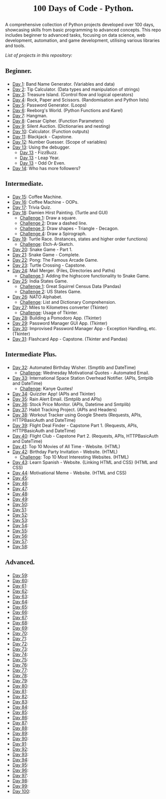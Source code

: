 # <p align="center" style="font-family: 'Palatino Linotype'; font-weight: bold">100 Days of Code - Python.</p>

<p>A comprehensive collection of Python projects developed over 100 days, showcasing skills from basic programming to 
advanced concepts. This repo includes beginner to advanced tasks, focusing on data science, web development, automation,
and game development, utilising various libraries and tools.</p>

<p style="font-style: italic">List of projects in this repository:</p>

## <p style="font-family: 'Bradley Hand ITC';">Beginner.</p>
* [Day 1](Day1/Day1.py): Band Name Generator. (Variables and data)
* [Day 2](Day2/Day2.py): Tip Calculator. (Data types and manipulation of strings)
* [Day 3](Day3/Day3.py): Treasure Island. (Control flow and logical operators)
* [Day 4](Day4/Day4.py): Rock, Paper and Scissors. (Randomisation and Python lists)
* [Day 5](Day5/Day5.py): Password Generator. (Loops)
* [Day 6](Day6/Day6.py): Reeborg's World. (Python Functions and Karel)
* [Day 7](Day7/Day7.py): Hangman.
* [Day 8](Day8/Day8.py): Caesar Cipher. (Function Parameters)
* [Day 9](Day9/Day9.py): Silent Auction. (Dictionaries and nesting)
* [Day 10](Day10/Day10.py): Calculator. (Function outputs)
* [Day 11](Day11/Day11.py): Blackjack - Capstone.
* [Day 12](Day12/Day12.py): Number Guesser. (Scope of variables)
* [Day 13](Day13): Using the debugger.
  * [Day 13](Day13/Day13_Debugging_FizzBuzz.py) - FizzBuzz.
  * [Day 13](Day13/Day13_Debugging_LeapYear.py) - Leap Year.
  * [Day 13](Day13/Day13_Debugging_OddOrEven.py) - Odd Or Even.
* [Day 14](Day14/Day14.py): Who has more followers?

## <p style="font-family: 'Bradley Hand ITC';">Intermediate.</p>
* [Day 15](Day15/Day15.py): Coffee Machine.
* [Day 16](Day16/Day16.py): Coffee Machine - OOPs.
* [Day 17](Day17/Day17.py): Trivia Quiz.
* [Day 18](Day18/Day18.py): Damien Hirst Painting. (Turtle and GUI)
  * [Challenge 1](Day18/Day18Challenges.py): Draw a square.
  * [Challenge 2](Day18/Day18Challenges.py): Draw a dashed line.
  * [Challenge 3](Day18/Day18Challenges.py): Draw shapes - Triangle - Decagon.
  * [Challenge 4](Day18/Day18Challenges.py): Draw a Spirograph.
* [Day 19](Day19/Day19.py): Turtle Race. (Instances, states and higher order functions)
  * [Challenge](Day19/Day19Challenge.py): Etch-A-Sketch.
* [Day 20](Day20/Day20.py): Snake Game - Part 1.
* [Day 21](Day21/Day21.py): Snake Game - Complete.
* [Day 22](Day22/Day22.py): Pong: The Famous Arcade Game.
* [Day 23](Day23/Day23.py): Turtle Crossing - Capstone.
* [Day 24](Day24/Day24.py): Mail Merger. (Files, Directories and Paths)
  * [Challenge 1](Day24/Day24ImprovedSnakeGame/Day24Challenge.py): Adding the highscore functionality to Snake Game.
* [Day 25](Day25/Day25.py): India States Game.
  * [Challenge 1](Day25/Day25Challenge/Day25Challenge.ipynb): Great Squirrel Census Data (Pandas)
  * [Challenge 2](Day25/USStatesGame/Day25Challenge2.py): US States Game.
* [Day 26](Day26/Day26.py): NATO Alphabet.
  * [Challenge](Day26/Day26Challenge/Day26Challenge.py): List and Dictionary Comprehension.
* [Day 27](Day27/Day27.py): Miles to Kilometres converter (Tkinter)
  * [Challenge](Day27/Day27Challenges.py): Usage of Tkinter.
* [Day 28](Day28/Day28.py): Building a Pomodoro App. (Tkinter)
* [Day 29](Day29/Day29.py): Password Manager GUI App. (Tkinter)
* [Day 30](Day30/Day30.py): Improvised Password Manager App - Exception Handling, etc. (Tkinter)
* [Day 31](Day31/Day31.py): Flashcard App - Capstone. (Tkinter and Pandas)

## <p style="font-family: 'Bradley Hand ITC';">Intermediate Plus.</p>
* [Day 32](Day32/Day32.py): Automated Birthday Wisher. (Smptlib and DateTime)
  * [Challenge](Day32/Day32Challenges/Day32Challenge.py): Wednesday Motivational Quotes - Automated Email.
* [Day 33](Day33/Day33.py): International Space Station Overhead Notifier. (APIs, Smtplib and DateTime)
  * [Challenge](Day33/Day33Challenge/Day33Challenge.py): Kanye Quotes!
* [Day 34](Day34/Day34.py): Quizzler App! (APIs and Tkinter)
* [Day 35](Day35/Day35.py): Rain Alert Email. (Smtplib and APIs)
* [Day 36](Day36/Day36.py): Stock Price Monitor. (APIs, Datetime and Smtplib)
* [Day 37](Day37/Day37.py): Habit Tracking Project. (APIs and Headers)
* [Day 38](Day38/Day38.py): Workout Tracker using Google Sheets (Requests, APIs, HTTPBasicAuth and DateTime)
* [Day 39](Day39/Day39.py): Flight Deal Finder - Capstone Part 1. (Requests, APIs, HTTPBasicAuth and DateTime)
* [Day 40](Day40/Day40.py): Flight Club - Capstone Part 2. (Requests, APIs, HTTPBasicAuth and DateTime)
* [Day 41](Day41/Day41.html): Top 10 Movies of All Time - Website. (HTML)
* [Day 42](Day42/Day42.html): Birthday Party Invitation - Website. (HTML)
  * [Challenge](Day42/Day42Challenge.html): Top 10 Most Interesting Websites. (HTML)
* [Day 43](Day43/Day43.html): Learn Spanish - Website. {Linking HTML and CSS} (HTML and CSS) 
* [Day 44](Day44/Day44.html): Motivational Meme - Website. (HTML and CSS)
* [Day 45](Day45/Day45.py): 
* [Day 46](Day46/Day46.py): 
* [Day 47](Day47/Day47.py): 
* [Day 48](Day48/Day48.py): 
* [Day 49](Day49/Day49.py): 
* [Day 50](Day50/Day50.py): 
* [Day 51](Day51/Day51.py): 
* [Day 52](Day52/Day52.py): 
* [Day 53](Day53/Day53.py): 
* [Day 54](Day54/Day54.py): 
* [Day 55](Day55/Day55.py): 
* [Day 56](Day56/Day56.py): 
* [Day 57](Day57/Day57.py): 
* [Day 58](Day58/Day58.py): 

## <p style="font-family: 'Bradley Hand ITC';">Advanced.</p>
* [Day 59](Day59/Day59.py): 
* [Day 60](Day60/Day60.py): 
* [Day 61](Day61/Day61.py): 
* [Day 62](Day62/Day62.py): 
* [Day 63](Day63/Day63.py): 
* [Day 64](Day64/Day64.py): 
* [Day 65](Day65/Day65.py): 
* [Day 66](Day66/Day66.py): 
* [Day 67](Day67/Day67.py): 
* [Day 68](Day68/Day68.py): 
* [Day 69](Day69/Day69.py): 
* [Day 70](Day70/Day70.py): 
* [Day 71](Day71/Day71.py): 
* [Day 72](Day72/Day72.py): 
* [Day 73](Day73/Day73.py): 
* [Day 74](Day74/Day74.py): 
* [Day 75](Day75/Day75.py): 
* [Day 76](Day76/Day76.py): 
* [Day 77](Day77/Day77.py): 
* [Day 78](Day78/Day78.py): 
* [Day 79](Day79/Day79.py): 
* [Day 80](Day80/Day80.py): 
* [Day 81](Day81/Day81.py): 
* [Day 82](Day82/Day82.py): 
* [Day 83](Day83/Day83.py): 
* [Day 84](Day84/Day84.py): 
* [Day 85](Day85/Day85.py): 
* [Day 86](Day86/Day86.py): 
* [Day 87](Day87/Day87.py): 
* [Day 88](Day88/Day88.py): 
* [Day 89](Day89/Day89.py): 
* [Day 90](Day90/Day90.py): 
* [Day 91](Day91/Day91.py): 
* [Day 92](Day92/Day92.py): 
* [Day 93](Day93/Day93.py): 
* [Day 94](Day94/Day94.py): 
* [Day 95](Day95/Day95.py): 
* [Day 96](Day96/Day96.py): 
* [Day 97](Day97/Day97.py): 
* [Day 98](Day98/Day98.py): 
* [Day 99](Day99/Day99.py): 
* [Day 100](Day100/Day100.py):
